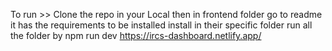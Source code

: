 To run >>
Clone the repo in your Local then in frontend folder go to readme it has the requirements to be installed install in their specific folder run all the folder by npm run dev 
https://ircs-dashboard.netlify.app/
